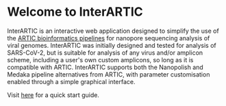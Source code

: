 # Welcome to InterARTIC

InterARTIC is an interactive web application designed to simplify the use of the [ARTIC bioinformatics pipelines](https://github.com/artic-network/artic-ncov2019) for nanopore sequencing analysis of viral genomes. InterARTIC was initially designed and tested for analysis of SARS-CoV-2, but is suitable for analysis of any virus and/or amplicon scheme, including a user's own custom amplicons, so long as it is compatible with ARTIC. InterARTIC supports both the Nanopolish and Medaka pipeline alternatives from ARTIC, with parameter customisation enabled through a simple graphical interface.

Visit [here](https://github.com/Psy-Fer/interARTIC#quick-start) for a quick start guide.
